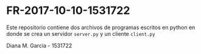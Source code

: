 # FR-2017-10-10-1531722
Este repositorio contiene dos archivos de programas escritos en python en donde se crea un servidor `server.py` y un cliente `client.py`

Diana M. Garcia - 1531722
